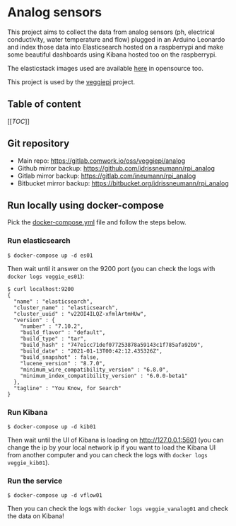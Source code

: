 # Analog sensors

This project aims to collect the data from analog sensors (ph, electrical conductivity, water temperature and flow) plugged in an Arduino Leonardo and index those data into Elasticsearch hosted on a raspberrypi and make some beautiful dashboards using Kibana hosted too on the raspberrypi.

The elasticstack images used are available [here](https://gitlab.comwork.io/oss/elasticstack/elasticstack-arm) in opensource too.

This project is used by the [veggiepi](https://veggiepi.comwork.io) project.

## Table of content

[[_TOC_]]

## Git repository

* Main repo: https://gitlab.comwork.io/oss/veggiepi/analog
* Github mirror backup: https://github.com/idrissneumann/rpi_analog
* Gitlab mirror backup: https://gitlab.com/ineumann/rpi_analog
* Bitbucket mirror backup: https://bitbucket.org/idrissneumann/rpi_analog

## Run locally using docker-compose

Pick the [docker-compose.yml](./docker-compose.yml) file and follow the steps below.

### Run elasticsearch

```shell
$ docker-compose up -d es01
```

Then wait until it answer on the 9200 port (you can check the logs with `docker logs veggie_es01`):

```shell
$ curl localhost:9200
{
  "name" : "elasticsearch",
  "cluster_name" : "elasticsearch",
  "cluster_uuid" : "v22OI4ILQZ-xfmlArtmHUw",
  "version" : {
    "number" : "7.10.2",
    "build_flavor" : "default",
    "build_type" : "tar",
    "build_hash" : "747e1cc71def077253878a59143c1f785afa92b9",
    "build_date" : "2021-01-13T00:42:12.435326Z",
    "build_snapshot" : false,
    "lucene_version" : "8.7.0",
    "minimum_wire_compatibility_version" : "6.8.0",
    "minimum_index_compatibility_version" : "6.0.0-beta1"
  },
  "tagline" : "You Know, for Search"
}
```

### Run Kibana

```shell
$ docker-compose up -d kib01
```

Then wait until the UI of Kibana is loading on http://127.0.0.1:5601 (you can change the ip by your local network ip if you want to load the Kibana UI from another computer and you can check the logs with `docker logs veggie_kib01`).

### Run the service

```shell
$ docker-compose up -d vflow01
```

Then you can check the logs with `docker logs veggie_vanalog01` and check the data on Kibana!
